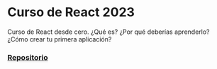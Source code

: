 # Curso de React 2023

Curso de React desde cero. ¿Qué es? ¿Por qué deberías aprenderlo? ¿Cómo crear tu primera aplicación?

### [Repositorio](https://github.com/midudev/aprendiendo-react)
